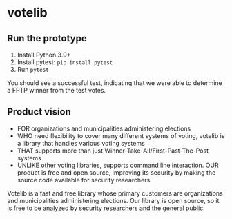 # votelib

## Run the prototype
1. Install Python 3.9+
2. Install pytest: `pip install pytest`
3. Run `pytest`

You should see a successful test, indicating that we were able to determine a
FPTP winner from the test votes.

## Product vision
* FOR organizations and municipalities administering elections
* WHO need flexibility to cover many different systems of voting, votelib is a
library that handles various voting systems
* THAT supports more than just Winner-Take-All/First-Past-The-Post systems
* UNLIKE other voting libraries, supports command line interaction.
OUR product is free and open source, improving its security by making the
source code available for security researchers

Votelib is a fast and free library whose primary customers are organizations
and municipalities administering elections. Our library is open source, so it
is free to be analyzed by security researchers and the general public.
